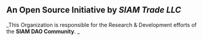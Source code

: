 ## An Open Source Initiative by _SIAM Trade LLC_
_This Organization is responsible for the Research & Development efforts of the **SIAM DAO Community**. _
